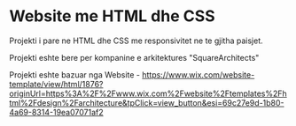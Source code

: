# Website me HTML dhe CSS

Projekti i pare ne HTML dhe CSS me responsivitet ne te gjitha paisjet.

Projekti eshte bere per kompanine e arkitektures "SquareArchitects"

Projekti eshte bazuar nga Website - https://www.wix.com/website-template/view/html/1876?originUrl=https%3A%2F%2Fwww.wix.com%2Fwebsite%2Ftemplates%2Fhtml%2Fdesign%2Farchitecture&tpClick=view_button&esi=69c27e9d-1b80-4a69-8314-19ea07071af2
